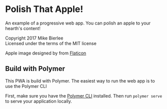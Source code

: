 # Polish That Apple!
An example of a progressive web app. You can polish an apple to your hearth's content!

Copyright 2017 Mike Bierlee  
Licensed under the terms of the MIT license  

Apple image designed by from [Flaticon](https://profile.flaticon.com/license/free)

## Build with Polymer
This PWA is build with Polymer. The easiest way to run the web app is to use the Polymer CLI

First, make sure you have the [Polymer CLI](https://www.npmjs.com/package/polymer-cli) installed. Then run `polymer serve` to serve your application locally.
